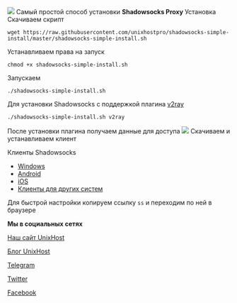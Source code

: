![](https://st.overclockers.ru/legacy/blog/34342/147768_O.jpg)
Самый простой способ установки **Shadowsocks Proxy**
Установка
Скачиваем скрипт 

```
wget https://raw.githubusercontent.com/unixhostpro/shadowsocks-simple-install/master/shadowsocks-simple-install.sh
```

Устанавливаем права на запуск
```
chmod +x shadowsocks-simple-install.sh
```

Запускаем
```
./shadowsocks-simple-install.sh
```

Для установки Shadowsocks c поддержкой плагина [v2ray](https://github.com/shadowsocks/v2ray-plugin/ "v2ray") 
```
./shadowsocks-simple-install.sh v2ray
```
После установки плагина получаем данные для доступа 
![](https://github.com/unixhostpro/shadowsocks-simple-install/blob/master/ss.png)
Скачиваем и устанавливаем клиент

Клиенты Shadowsocks
- [Windows](http://https://github.com/shadowsocks/shadowsocks-windows/releases "Windows")
- [Android](https://play.google.com/store/apps/details?id=com.github.shadowsocks "Android")
- [iOS](https://itunes.apple.com/app/outline-app/id1356177741 "iOS")
- [Клиенты для других систем](https://shadowsocks.org/en/download/clients.html "Клиенты для других систем")

Для быстрой настройки копируем ссылку `ss` и переходим по ней в браузере

**Мы в социальных сетях**

<i class="fa fa-linux"></i> [Наш сайт UnixHost](https://unixhost.pro/)

<i class="fa fa-book"></i> [Блог UnixHost](https://blog.unixhost.pro/)

<i class="fa fa-paper-plane"></i> [Telegram](https://t.me/unixhostpro)

<i class="fa fa-twitter"></i> [Twitter](https://twitter.com/UnixHostPro)

<i class="fa fa-facebook-square"></i> [Facebook](https://www.facebook.com/unixhost.pro)

